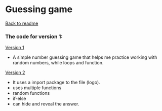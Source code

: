 # Guessing game

[Back to readme](/README.md)

### The code for version 1:
[Version 1](guessing_game.py)
- A simple number guessing game that helps me practice working with random numbers, while loops and function. 

[Version 2](guessing_num.py)
- It uses a import package to the file (logo).
- uses multiple functions
- random functions
- if-else
- can hide and reveal the answer.
